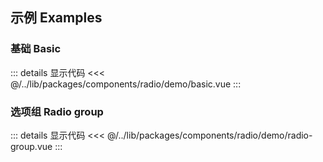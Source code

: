 ## 示例 Examples

### 基础 Basic

<Basic/>

::: details 显示代码
<<< @/../lib/packages/components/radio/demo/basic.vue
:::

### 选项组 Radio group

<RadioGroup/>

::: details 显示代码
<<< @/../lib/packages/components/radio/demo/radio-group.vue
:::

<script setup>
import Basic from '@/radio/demo/basic.vue'
import RadioGroup from '@/radio/demo/radio-group.vue'
</script>
